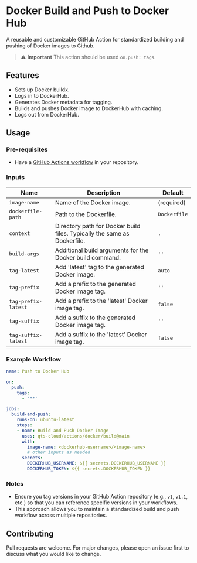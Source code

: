 # Docker Build and Push to Docker Hub

A reusable and customizable GitHub Action for standardized building and pushing of Docker images to Github.

> :warning: **Important**
> This action should be used `on.push: tags`.

## Features

- Sets up Docker buildx.
- Logs in to DockerHub.
- Generates Docker metadata for tagging.
- Builds and pushes Docker image to DockerHub with caching.
- Logs out from DockerHub.

## Usage

### Pre-requisites

- Have a [GitHub Actions workflow](https://docs.github.com/en/actions/configuring-and-managing-workflows/configuring-a-workflow) in your repository.

### Inputs

| Name                | Description                                                                 | Default    |
|---------------------|-----------------------------------------------------------------------------|------------|
| `image-name`        | Name of the Docker image.                                                   | (required) |
| `dockerfile-path`   | Path to the Dockerfile.                                                     | `Dockerfile` |
| `context`           | Directory path for Docker build files. Typically the same as Dockerfile.    | `.`        |
| `build-args`        | Additional build arguments for the Docker build command.                    | `''`       |
| `tag-latest`        | Add 'latest' tag to the generated Docker image.                             | `auto`     |
| `tag-prefix`        | Add a prefix to the generated Docker image tag.                             | `''`       |
| `tag-prefix-latest` | Add a prefix to the 'latest' Docker image tag.                              | `false`    |
| `tag-suffix`        | Add a suffix to the generated Docker image tag.                             | `''`       |
| `tag-suffix-latest` | Add a suffix to the 'latest' Docker image tag.                              | `false`    |

### Example Workflow

```yaml
name: Push to Docker Hub

on:
  push:
    tags:
      - '**'

jobs:
  build-and-push:
    runs-on: ubuntu-latest
    steps:
    - name: Build and Push Docker Image
      uses: qts-cloud/actions/docker/build@main
      with:
        image-name: <dockerhub-username>/<image-name>
        # other inputs as needed
      secrets:
        DOCKERHUB_USERNAME: ${{ secrets.DOCKERHUB_USERNAME }}
        DOCKERHUB_TOKEN: ${{ secrets.DOCKERHUB_TOKEN }}
```

### Notes

- Ensure you tag versions in your GitHub Action repository (e.g., `v1`, `v1.1`, etc.) so that you can reference specific versions in your workflows.
- This approach allows you to maintain a standardized build and push workflow across multiple repositories.

## Contributing

Pull requests are welcome. For major changes, please open an issue first to discuss what you would like to change.
